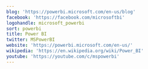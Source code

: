 ```yaml
---
blog: 'https://powerbi.microsoft.com/en-us/blog'
facebook: 'https://facebook.com/microsoftbi'
logohandle: microsoft_powerbi
sort: powerbi
title: Power BI
twitter: MSPowerBI
website: 'https://powerbi.microsoft.com/en-us/'
wikipedia: 'https://en.wikipedia.org/wiki/Power_BI'
youtube: 'https://youtube.com/c/mspowerbi'
---
```

